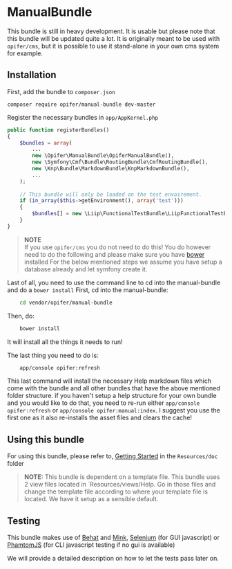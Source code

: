 ManualBundle
============

This bundle is still in heavy development.
It is usable but please note that this bundle will be updated quite a lot.
It is originally meant to be used with `opifer/cms`, 
but it is possible to use it stand-alone in your own cms system for example.


Installation
------------

First, add the bundle to `composer.json`  

    composer require opifer/manual-bundle dev-master
    
Register the necessary bundles in `app/AppKernel.php`

```php
public function registerBundles()
{    
    $bundles = array(
        ...
        new \Opifer\ManualBundle\OpiferManualBundle(),
        new \Symfony\Cmf\Bundle\RoutingBundle\CmfRoutingBundle(),        
        new \Knp\Bundle\MarkdownBundle\KnpMarkdownBundle(),
        ...
    );
    
    // This bundle will only be loaded on the test envoirement.
    if (in_array($this->getEnvironment(), array('test'))) 
    {
        $bundles[] = new \Liip\FunctionalTestBundle\LiipFunctionalTestBundle();
    }
}
```

> **NOTE**  
> If you use `opifer/cms` you do not need to do this!
> You do however need to do the following and please make sure you have [bower](http://bower.io) installed
> For the below mentioned steps we assume you have setup a database already and let symfony create it.

Last of all, you need to use the command line to cd into the manual-bundle and do a `bower install`
First, cd into the manual-bundle: 
```bash
    cd vendor/opifer/manual-bundle
```

Then, do:
```bash
    bower install
```
It will install all the things it needs to run!

The last thing you need to do is:
```bash
    app/console opifer:refresh
```
This last command will install the necessary Help markdown files 
which come with the bundle and all other bundles that have the above 
mentioned folder structure. if you haven't setup a help structure for 
your own bundle and you would like to do that, you need to re-run either 
`app/console opifer:refresh` or `app/console opifer:manual:index`.
I suggest you use the first one as it also re-installs the asset files and clears the cache!


Using this bundle
-----------------

For using this bundle, please refer to, [Getting Started](Resources/doc/getting-started.md) in the `Resources/doc` folder

> **NOTE:**
> This bundle is dependent on a template file.
> This bundle uses 2 view files located in `Resources/views/Help.
> Go in those files and change the template file according to where your template file is located. 
> We have it setup as a sensible default.


Testing
-------

This bundle makes use of [Behat](http://docs.behat.org/en/v3.0/) and [Mink](http://mink.behat.org), 
[Selenium](http://www.seleniumhq.org/) (for GUI javascript) or [PhamtomJS](http://phantomjs.org/) (for CLI javascript testing if no gui is available) 

We will provide a detailed description on how to let the tests pass later on.
